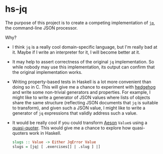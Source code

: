 # hs-jq

The purpose of this project is to create a competing implementation of
[`jq`][1], the command-line JSON processor.

Why?

 - I think `jq` is a really cool domain-specific language, but I'm really bad
   at it. Maybe if I write an interpreter for it, I will become better at it.

 - It may help to assert correctness of the original `jq` implementation.  So
   while nobody may use this implementation, its output can confirm that the
   original implementation works.

 - Writing property-based tests in Haskell is a lot more convenient than doing
   so in C. This will give me a chance to experiment with [hedgehog][2] and
   write some non-trivial generators and properties. For example, I might like
   to write a generator of JSON values where lists of objects share the same
   structure (reflecting JSON documents that `jq` is suitable to transform),
   and given such a JSON value, I might like to write a generator of `jq`
   expressions that validly address such a value.

 - It would be really cool if you could transform [Aeson][3] `Value`s using a
   [quasi-quoter][4]. This would give me a chance to explore how quasi-quoters
   work in Haskell.

   ```haskell
   slugs :: Value -> Either JqError Value
   slugs = [jq| [ .exercises[] | .slug ] |]
   ```

[1]: https://github.com/stedolan/jq
[2]: http://hackage.haskell.org/package/hedgehog
[3]: http://hackage.haskell.org/package/aeson
[4]: https://wiki.haskell.org/Quasiquotation
